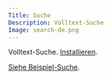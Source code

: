 ```yaml
---
Title: Suche
Description: Volltext-Suche
Image: search-de.png
---
```

Volltext-Suche.
[Installieren](https://github.com/datenstrom/yellow-extensions/tree/master/features/search).

[Siehe Beispiel-Suche](/de/search/query:wie%20erstellen/).